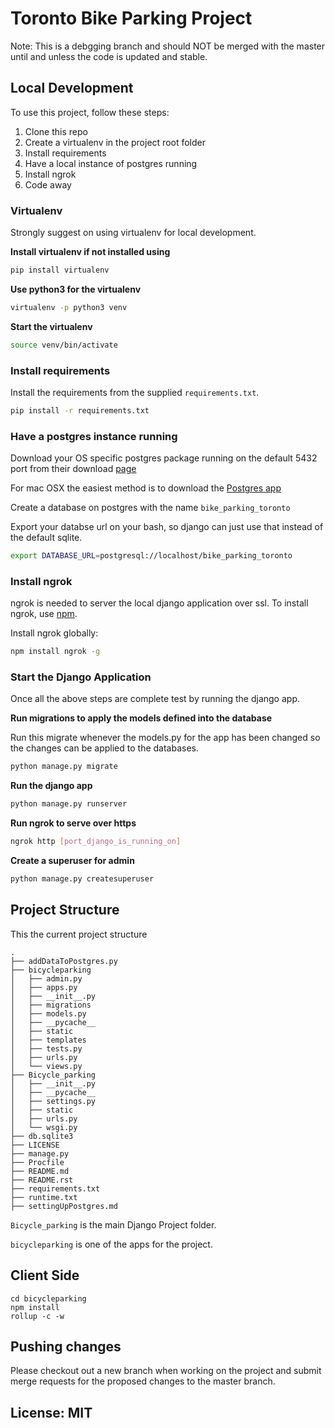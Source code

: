 # Toronto Bike Parking Project

Note: This is a debgging branch and should NOT be merged with the master until and unless the code is updated and stable.

## Local Development

To use this project, follow these steps:

1. Clone this repo
2. Create a virtualenv in the project root folder
3. Install requirements
4. Have a local instance of postgres running
5. Install ngrok
6. Code away

### Virtualenv

Strongly suggest on using virtualenv for local development.

**Install virtualenv if not installed using**

```bash
pip install virtualenv
````

**Use python3 for the virtualenv**
```bash
virtualenv -p python3 venv
```

**Start the virtualenv**

```bash
source venv/bin/activate
```

### Install requirements

Install the requirements from the supplied `requirements.txt`.

```bash
pip install -r requirements.txt
```

### Have a postgres instance running

Download your OS specific postgres package running on the default 5432 port from their download [page](https://www.postgresql.org/download/)

For mac OSX the easiest method is to download the [Postgres app](http://postgresapp.com/)

Create a database on postgres with the name `bike_parking_toronto`

Export your databse url on your bash, so django can just use that instead of the default sqlite.

```bash
export DATABASE_URL=postgresql://localhost/bike_parking_toronto
```

### Install ngrok

ngrok is needed to server the local django application over ssl.
To install ngrok, use [npm](https://www.npmjs.com/get-npm).

Install ngrok globally:

```bash
npm install ngrok -g
```

### Start the Django Application

Once all the above steps are complete test by running the django app.

**Run migrations to apply the models defined into the database**

Run this migrate whenever the models.py for the app has been changed so the
changes can be applied to the databases.

```bash
python manage.py migrate
```

**Run the django app**

```bash
python manage.py runserver
```

**Run ngrok to serve over https**

```bash
ngrok http [port_django_is_running_on]
```

**Create a superuser for admin**

```bash
python manage.py createsuperuser
```

## Project Structure

This the current project structure
```
.
├── addDataToPostgres.py
├── bicycleparking
│   ├── admin.py
│   ├── apps.py
│   ├── __init__.py
│   ├── migrations
│   ├── models.py
│   ├── __pycache__
│   ├── static
│   ├── templates
│   ├── tests.py
│   ├── urls.py
│   └── views.py
├── Bicycle_parking
│   ├── __init__.py
│   ├── __pycache__
│   ├── settings.py
│   ├── static
│   ├── urls.py
│   └── wsgi.py
├── db.sqlite3
├── LICENSE
├── manage.py
├── Procfile
├── README.md
├── README.rst
├── requirements.txt
├── runtime.txt
├── settingUpPostgres.md
```

`Bicycle_parking` is the main Django Project folder.

`bicycleparking` is one of the apps for the project.

## Client Side

```
cd bicycleparking
npm install
rollup -c -w
```

## Pushing changes

Please checkout out a new branch when working on the project and submit merge requests
for the proposed changes to the master branch.

## License: MIT
